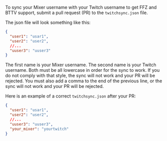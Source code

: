 To sync your Mixer username with your Twitch username to get FFZ and BTTV support, submit a pull request (PR) to the `twitchsync.json` file.

The json file will look something like this:
```json
{
  "user1": "usar1",
  "user2": "user2",
  //...
  "uuser3": "uuser3"
}
```

The first name is your Mixer username. The second name is your Twitch username. Both must be all lowercase in order for the sync to work.
If you do not comply with that style, the sync will not work and your PR will be rejected.
You must also add a comma to the end of the previous line, or the sync will not work and your PR will be rejected.

Here is an example of a correct `twitchsync.json` after your PR:
```json
{
  "user1": "usar1",
  "user2": "user2",
  //...
  "uuser3": "uuser3",
  "your_mixer": "yourtwitch"
}
```
